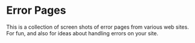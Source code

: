 Error Pages
===========

This is a collection of screen shots of error pages from various web sites. For fun, and also for ideas about handling errors on your site.
